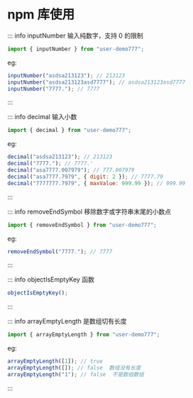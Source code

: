 # npm 库使用

::: info inputNumber 输入纯数字，支持 0 的限制

```js
import { inputNumber } from "user-demo777";
```

eg:

```js
inputNumber("asdsa213123"); // 213123
inputNumber("asdsa213123asd7777"); // asdsa213123asd7777
inputNumber("7777."); // 7777
```

:::

::: info decimal 输入小数

```js
import { decimal } from "user-demo777";
```

eg:

```js
decimal("asdsa213123"); // 213123
decimal("7777."); // 7777.'
decimal("asa7777.007979"); // 777.007979
decimal("asa7777.7979", { digit: 2 }); // 7777.79
decimal("7777777.7979", { maxValue: 999.99 }); // 999.99
```

:::

::: info removeEndSymbol 移除数字或字符串末尾的小数点

```js
import { removeEndSymbol } from "user-demo777";
```

eg:

```js
removeEndSymbol("7777."); // 7777
```

:::

::: info objectIsEmptyKey 函数

```js
objectIsEmptyKey();
```

:::

::: info arrayEmptyLength 是数组切有长度

```js
import { arrayEmptyLength } from "user-demo777";
```

eg:

```js
arrayEmptyLength([1]); // true
arrayEmptyLength([]); // false  数组没有长度
arrayEmptyLength("1"); // false  不是数组数组
```

:::
